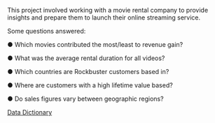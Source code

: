 This project involved working with a movie rental company to provide insights and prepare them to launch their online streaming service. 

Some questions answered:

● Which movies contributed the most/least to revenue gain?

● What was the average rental duration for all videos?

● Which countries are Rockbuster customers based in?

● Where are customers with a high lifetime value based?

● Do sales figures vary between geographic regions?

[Data Dictionary](https://docs.google.com/document/d/1KXn-SKVj8mb3h-cOfEWwl-RH7yzzGC3TJgAmQAEhhco/edit)
